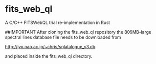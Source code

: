 # fits_web_ql
A C/C++  FITSWebQL trial re-implementation in Rust

##IMPORTANT
After cloning the fits_web_ql repository the 809MB-large spectral lines database file needs to be downloaded from

http://jvo.nao.ac.jp/~chris/splatalogue_v3.db

and placed inside the fits_web_ql directory.
